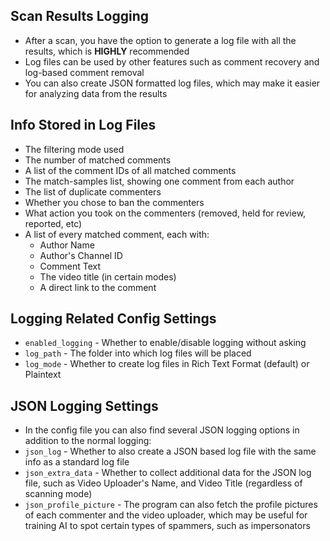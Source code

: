 ## Scan Results Logging
* After a scan, you have the option to generate a log file with all the results, which is **HIGHLY** recommended
* Log files can be used by other features such as comment recovery and log-based comment removal
* You can also create JSON formatted log files, which may make it easier for analyzing data from the results

## Info Stored in Log Files
* The filtering mode used
* The number of matched comments
* A list of the comment IDs of all matched comments
* The match-samples list, showing one comment from each author
* The list of duplicate commenters
* Whether you chose to ban the commenters
* What action you took on the commenters (removed, held for review, reported, etc)
* A list of every matched comment, each with:
  * Author Name
  * Author's Channel ID
  * Comment Text
  * The video title (in certain modes)
  * A direct link to the comment

## Logging Related Config Settings
* `enabled_logging` - Whether to enable/disable logging without asking
* `log_path` - The folder into which log files will be placed
* `log_mode` - Whether to create log files in Rich Text Format (default) or Plaintext

## JSON Logging Settings
* In the config file you can also find several JSON logging options in addition to the normal logging:
* `json_log` - Whether to also create a JSON based log file with the same info as a standard log file
* `json_extra_data` - Whether to collect additional data for the JSON log file, such as Video Uploader's Name, and Video Title (regardless of scanning mode)
* `json_profile_picture` - The program can also fetch the profile pictures of each commenter and the video uploader, which may be useful for training AI to spot certain types of spammers, such as impersonators
